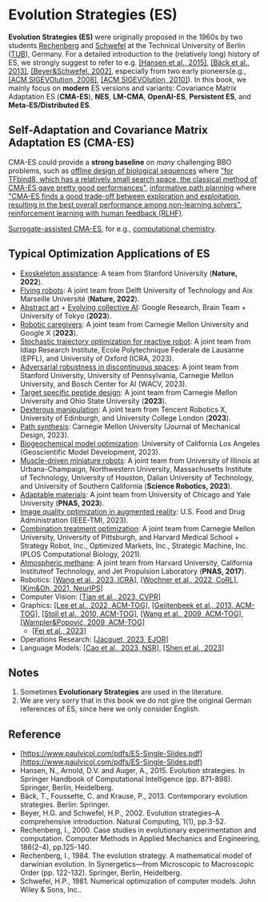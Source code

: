 # Evolution Strategies (ES)

**Evolution Strategies (ES)** were originally proposed in the 1960s by two students [Rechenberg](https://web.archive.org/web/20180425010001/http://www.bionik.tu-berlin.de/institut/xstart.htm) and [Schwefel](https://ls11-www.cs.tu-dortmund.de/people/schwefel/) at the Technical University of Berlin ([TUB](https://www.tu.berlin/en/)), Germany. For a detailed introduction to the (relatively long) history of ES, we strongly suggest to refer to e.g. [[Hansen et al., 2015]](), [[Bäck et al., 2013]](https://link.springer.com/book/10.1007/978-3-642-40137-4), [[Beyer&Schwefel, 2002]](https://link.springer.com/article/10.1023/A:1015059928466), especially from two early pioneers(e.g., [[ACM SIGEVOlution, 2008]](https://dl.acm.org/doi/abs/10.1145/1621943.1621944), [[ACM SIGEVOlution, 2010]](https://dl.acm.org/doi/abs/10.1145/1810132.1810133)). In this book, we mainly focus on **modern** ES versions and variants: Covariance Matrix Adaptation ES (**CMA-ES**), **NES**, **LM-CMA**, **OpenAI-ES**, **Persistent ES**, and **Meta-ES/Distributed ES**.

## Self-Adaptation and Covariance Matrix Adaptation ES (CMA-ES)

CMA-ES could provide a **strong baseline** on *many* challenging BBO problems, such as [offline design of biological sequences](https://arxiv.org/pdf/2306.03111.pdf) where ["for TFbind8, which has a relatively small search space, the classical method of CMA-ES gave pretty good performances"](https://arxiv.org/pdf/2306.03111.pdf), [informative path planning](https://proceedings.mlr.press/v205/cao23b/cao23b.pdf) where ["CMA-ES finds a good trade-off between exploration and exploitation, resulting in the best overall performance among non-learning solvers"](https://proceedings.mlr.press/v205/cao23b/cao23b.pdf), [reinforcement learning with human feedback (RLHF)](https://arxiv.org/pdf/2303.03751.pdf).

[Surrogate-assisted CMA-ES](), for e.g., [computational chemistry](https://pubs.acs.org/doi/full/10.1021/acs.jcim.2c01231).

## Typical Optimization Applications of ES

* [Exoskeleton assistance](https://www.nature.com/articles/s41586-022-05191-1): A team from Stanford University (**Nature, 2022**).
* [Flying robots](https://www.nature.com/articles/s41586-022-05182-2): A joint team from Delft University of Technology and Aix Marseille Université (**Nature, 2022**).
* [Abstract art](https://arxiv.org/pdf/2304.12932.pdf) + [Evolving collective AI](https://direct.mit.edu/isal/proceedings/isal/35/112/116826): Google Research, Brain Team + University of Tokyo (**2023**).
* [Robotic caregivers](https://arxiv.org/pdf/2304.04822.pdf): A joint team from Carnegie Mellon University and Google X (**2023**).
* [Stochastic trajectory optimization for reactive robot](https://ieeexplore.ieee.org/document/10160214): A joint team from Idiap Research Institute, Ecole Polytechnique Federale de Lausanne (EPFL), and University of Oxford (ICRA, 2023).
* [Adversarial robustness in discontinuous spaces](https://openaccess.thecvf.com/content/WACV2023/papers/Venkatesh_Adversarial_Robustness_in_Discontinuous_Spaces_via_Alternating_Sampling__Descent_WACV_2023_paper.pdf): A joint team from Stanford University, University of Pennsylvania, Carnegie Mellon University, and Bosch Center for AI (WACV, 2023).
* [Target specific peptide design](https://arxiv.org/pdf/2302.01435.pdf): A joint team from Carnegie Mellon University and Ohio State University (**2023**).
* [Dexterous manipulation](https://arxiv.org/pdf/2304.05141.pdf): A joint team from Tencent Robotics X, University of Edinburgh, and University College London (**2023**).
* [Path synthesis](https://asmedigitalcollection.asme.org/mechanicaldesign/article/145/7/073303/1160180/GCP-HOLO-Generating-High-Order-Linkage-Graphs-for): Carnegie Mellon University (Journal of Mechanical Design, 2023).
* [Biogeochemical model optimization](https://gmd.copernicus.org/articles/16/3581/2023/gmd-16-3581-2023.html): University of California Los Angeles (Geoscientific Model Development, 2023).
* [Muscle-driven miniature robots](https://www.science.org/doi/full/10.1126/scirobotics.add1053): A joint team from University of Illinois at Urbana-Champaign, Northwestern University, Massachusetts Institute of Technology, University of Houston, Dalian University of Technology, and University of Southern California (**Science Robotics, 2023**). 
* [Adaptable materials](https://www.pnas.org/doi/abs/10.1073/pnas.2219558120): A joint team from University of Chicago and Yale University (**PNAS, 2023**).
* [Image quality optimization in augmented reality](https://ieeexplore.ieee.org/abstract/document/10115525):  U.S. Food and Drug Administration (IEEE-TMI, 2023).
* [Combination treatment optimization](https://journals.plos.org/ploscompbiol/article?id=10.1371/journal.pcbi.1009689): A joint team from Carnegie Mellon University, University of Pittsburgh, and Harvard Medical School + Strategy Robot, Inc., Optimized Markets, Inc., Strategic Machine, Inc. (PLOS Computational Biology, 2021).
* [Atmospheric methane](https://www.pnas.org/doi/10.1073/pnas.1616020114): A joint team from Harvard University, California Instituteof Technology, and Jet Propulsion Laboratory (**PNAS, 2017**).
* Robotics: [[Wang et al., 2023, ICRA]](https://ieeexplore.ieee.org/abstract/document/10160303), [[Wochner et al., 2022, CoRL]](https://proceedings.mlr.press/v205/wochner23a/wochner23a.pdf), [[Kim&Oh, 2021, NeurIPS]](https://proceedings.neurips.cc/paper/2021/file/92dfa194391a59dc65b88b704599dbd6-Paper.pdf)
* Computer Vision: [[Tian et al., 2023, CVPR]](https://openaccess.thecvf.com/content/CVPR2023/papers/Tian_Multi-Object_Manipulation_via_Object-Centric_Neural_Scattering_Functions_CVPR_2023_paper.pdf)
* Graphics: [[Lee et al., 2022, ACM-TOG]](https://dl.acm.org/doi/abs/10.1145/3550454.3555489), [[Geijtenbeek et al., 2013, ACM-TOG]](https://dl.acm.org/doi/abs/10.1145/2508363.2508399), [[Stoll et al., 2010, ACM-TOG]](https://dl.acm.org/doi/abs/10.1145/1882261.1866161), [[Wang et al., 2009, ACM-TOG]](https://dl.acm.org/doi/abs/10.1145/1661412.1618514), [[Wampler&Popović, 2009, ACM-TOG]](https://dl.acm.org/doi/abs/10.1145/1531326.1531366)
  * [[Fei et al., 2023]](https://arxiv.org/pdf/2304.05818.pdf)
* Operations Research: [[Jacquet, 2023, EJOR]](https://www.sciencedirect.com/science/article/pii/S0377221723003508)
* Language Models: [[Cao et al., 2023, NSR]](https://academic.oup.com/nsr/article/10/6/nwad124/7152626), [[Shen et al., 2023]](https://arxiv.org/pdf/2305.00593.pdf) 

## Notes

1. Sometimes **Evolutionary Strategies** are used in the literature.
2. We are very sorry that in this book we do not give the original German references of ES, since here we only consider English.

## Reference

* [https://www.paulvicol.com/pdfs/ES-Single-Slides.pdf](https://www.paulvicol.com/pdfs/ES-Single-Slides.pdf)
* Hansen, N., Arnold, D.V. and Auger, A., 2015. Evolution strategies. In Springer Handbook of Computational Intelligence (pp. 871-898). Springer, Berlin, Heidelberg.
* Bäck, T., Foussette, C. and Krause, P., 2013. Contemporary evolution strategies. Berlin: Springer.
* Beyer, H.G. and Schwefel, H.P., 2002. Evolution strategies–A comprehensive introduction. Natural Computing, 1(1), pp.3-52.
* Rechenberg, I., 2000. Case studies in evolutionary experimentation and computation. Computer Methods in Applied Mechanics and Engineering, 186(2-4), pp.125-140.
* Rechenberg, I., 1984. The evolution strategy. A mathematical model of darwinian evolution. In Synergetics—from Microscopic to Macroscopic Order (pp. 122-132). Springer, Berlin, Heidelberg.
* Schwefel, H.P., 1981. Numerical optimization of computer models. John Wiley & Sons, Inc..
